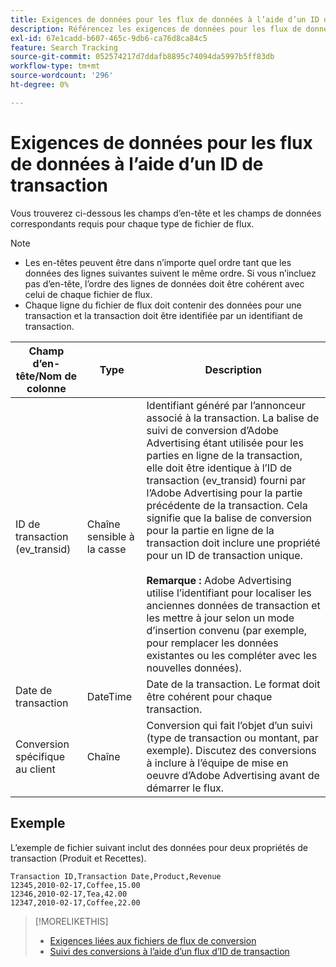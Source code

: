 ```yaml
---
title: Exigences de données pour les flux de données à l’aide d’un ID de transaction
description: Référencez les exigences de données pour les flux de données à l’aide d’un ID de transaction.
exl-id: 67e1cadd-b607-465c-9db6-ca76d8ca84c5
feature: Search Tracking
source-git-commit: 052574217d7ddafb8895c74094da5997b5ff83db
workflow-type: tm+mt
source-wordcount: '296'
ht-degree: 0%

---
```


# Exigences de données pour les flux de données à l’aide d’un ID de transaction

Vous trouverez ci-dessous les champs d’en-tête et les champs de données correspondants requis pour chaque type de fichier de flux.

>[!NOTE]
>* Les en-têtes peuvent être dans n’importe quel ordre tant que les données des lignes suivantes suivent le même ordre. Si vous n’incluez pas d’en-tête, l’ordre des lignes de données doit être cohérent avec celui de chaque fichier de flux.
>* Chaque ligne du fichier de flux doit contenir des données pour une transaction et la transaction doit être identifiée par un identifiant de transaction.

| Champ d’en-tête/Nom de colonne | Type | Description |
| ---- | ---- | ---- |
| ID de transaction (ev_transid) | Chaîne sensible à la casse | Identifiant généré par l’annonceur associé à la transaction. La balise de suivi de conversion d’Adobe Advertising étant utilisée pour les parties en ligne de la transaction, elle doit être identique à l’ID de transaction (ev_transid) fourni par l’Adobe Advertising pour la partie précédente de la transaction. Cela signifie que la balise de conversion pour la partie en ligne de la transaction doit inclure une propriété pour un ID de transaction unique.<br><br>**Remarque :** Adobe Advertising utilise l’identifiant pour localiser les anciennes données de transaction et les mettre à jour selon un mode d’insertion convenu (par exemple, pour remplacer les données existantes ou les compléter avec les nouvelles données). |
| Date de transaction | DateTime | Date de la transaction. Le format doit être cohérent pour chaque transaction. |
| Conversion spécifique au client | Chaîne | Conversion qui fait l’objet d’un suivi (type de transaction ou montant, par exemple). Discutez des conversions à inclure à l’équipe de mise en oeuvre d’Adobe Advertising avant de démarrer le flux. |

## Exemple

L’exemple de fichier suivant inclut des données pour deux propriétés de transaction (Produit et Recettes).

```
Transaction ID,Transaction Date,Product,Revenue
12345,2010-02-17,Coffee,15.00
12346,2010-02-17,Tea,42.00
12347,2010-02-17,Coffee,22.00
```

>[!MORELIKETHIS]
>
>* [Exigences liées aux fichiers de flux de conversion](feed-file-requirements.md)
>* [Suivi des conversions à l’aide d’un flux d’ID de transaction](/help/search-social-commerce/tracking/feed-transaction-id.md)
